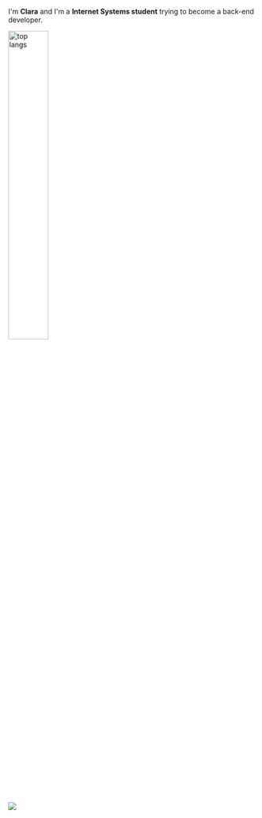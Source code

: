 
I'm **Clara** and I'm a **Internet Systems student** trying to become a back-end developer.

<img alt="top langs" width='40%' src="https://github-readme-stats.vercel.app/api/top-langs/?username=oiclai&layout=compact"/>

<div>
 <a href="https://www.linkedin.com/in/clara-nunes-de-alcantara/" target="_blank"><img src="https://img.shields.io/badge/-LinkedIn-%230077B5?style=for-the-badge&logo=linkedin&logoColor=white" target="_blank"></a> 
</div>
